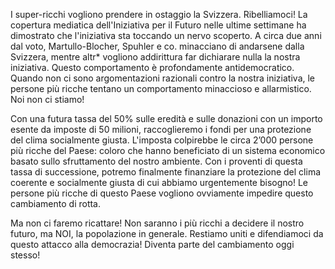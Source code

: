 I super-ricchi vogliono prendere in ostaggio la Svizzera. Ribelliamoci! La copertura mediatica dell'Iniziativa per il Futuro nelle ultime settimane ha dimostrato che l'iniziativa sta toccando un nervo scoperto. A circa due anni dal voto, Martullo-Blocher, Spuhler e co. minacciano di andarsene dalla Svizzera, mentre altr* vogliono addirittura far dichiarare nulla la nostra iniziativa. Questo comportamento è profondamente antidemocratico. Quando non ci sono argomentazioni razionali contro la nostra iniziativa, le persone più ricche tentano un comportamento minaccioso e allarmistico. Noi non ci stiamo!

Con una futura tassa del 50% sulle eredità e sulle donazioni con un importo esente da imposte di 50 milioni, raccoglieremo i fondi per una protezione del clima socialmente giusta. L'imposta colpirebbe le circa 2’000 persone più ricche del Paese: coloro che hanno beneficiato di un sistema economico basato sullo sfruttamento del nostro ambiente.
Con i proventi di questa tassa di successione, potremo finalmente finanziare la protezione del clima coerente e socialmente giusta di cui abbiamo urgentemente bisogno! Le persone più ricche di questo Paese vogliono ovviamente impedire questo cambiamento di rotta.

Ma non ci faremo ricattare! Non saranno i più ricchi a decidere il nostro futuro, ma NOI, la popolazione in generale. Restiamo uniti e difendiamoci da questo attacco alla democrazia! Diventa parte del cambiamento oggi stesso!
